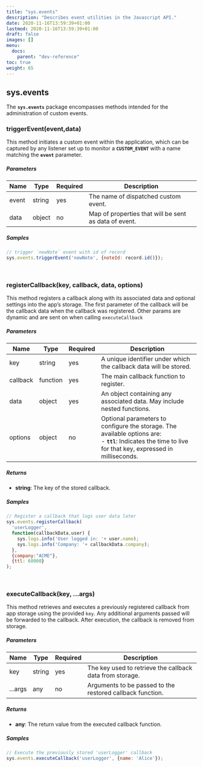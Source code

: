 ```yaml
---
title: "sys.events"
description: "Describes event utilities in the Javascript API."
date: 2020-11-16T13:59:39+01:00
lastmod: 2020-11-16T13:59:39+01:00
draft: false
images: []
menu:
  docs:
    parent: "dev-reference"
toc: true
weight: 65
---
```


## **sys.events**

The **`sys.events`** package encompasses methods intended for the administration of custom events.

###  triggerEvent(event,data)

This method initiates a custom event within the application, which can be captured by any listener set up to monitor a **`CUSTOM_EVENT`** with a name matching the **`event`** parameter.

##### Parameters

Name|Type|Required|Description
---|---|---|---
event|string|yes|The name of dispatched custom event.
data|object|no|Map of properties that will be sent as data of event.

##### Samples

``` javascript
// trigger `newNote` event with id of record
sys.events.triggerEvent('newNote', {noteId: record.id()});
```
<br>

### registerCallback(key, callback, data, options)

This method registers a callback along with its associated data and optional settings into the app’s storage. The first parameter of the callback will be the callback data when the callback was registered. Other params are dynamic and are sent on when calling `executeCallback`

##### Parameters

| Name     | Type     | Required | Description                                                                 |
|----------|----------|----------|-----------------------------------------------------------------------------|
| key      | string   | yes      | A unique identifier under which the callback data will be stored.          |
| callback | function | yes      | The main callback function to register.                                    |
| data     | object   | yes      | An object containing any associated data. May include nested functions.    |
| options  | object   | no       | Optional parameters to configure the storage. The available options are: <br> - **`ttl`**: Indicates the time to live for that key, expressed in milliseconds.                  |

##### Returns

- **string**: The key of the stored callback.

##### Samples

```javascript
// Register a callback that logs user data later
sys.events.registerCallback(
  'userLogger',
  function(callbackData,user) {
    sys.logs.info('User logged in: '+ user.name);
    sys.logs.info('Company: '+ callbackData.company);
  },
  {company:"ACME"},
  {ttl: 60000}
);
```
<br>

### executeCallback(key, ...args)

This method retrieves and executes a previously registered callback from app storage using the provided `key`. Any additional arguments passed will be forwarded to the callback. After execution, the callback is removed from storage.

##### Parameters

| Name     | Type   | Required | Description                                                              |
|----------|--------|----------|--------------------------------------------------------------------------|
| key      | string | yes      | The key used to retrieve the callback data from storage.                 |
| ...args  | any    | no       | Arguments to be passed to the restored callback function.                |

##### Returns

- **any**: The return value from the executed callback function.

##### Samples

```javascript
// Execute the previously stored 'userLogger' callback
sys.events.executeCallback('userLogger', {name: 'Alice'});
```
<br>